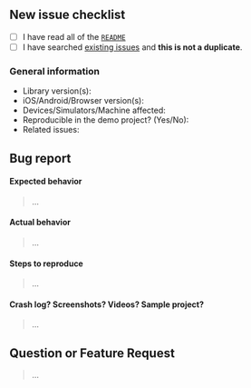 ## New issue checklist
<!-- Before submitting this issue, make sure you have done the following -->

- [ ] I have read all of the [`README`](https://github.com/opentok/screensharing-annotation-acc-pack/blob/develop/README.md) 
- [ ] I have searched [existing issues](https://github.com/opentok/screensharing-annotation-acc-pack/issues?utf8=%E2%9C%93&q=is%3Aissue+sort%3Acreated-desc+) and **this is not a duplicate**.

### General information

- Library version(s):
- iOS/Android/Browser version(s):
- Devices/Simulators/Machine affected:
- Reproducible in the demo project? (Yes/No): 
- Related issues:

## Bug report

#### Expected behavior

> ...

#### Actual behavior

> ...

#### Steps to reproduce

> ...

#### Crash log? Screenshots? Videos? Sample project?

>...

## Question or Feature Request

> ...
